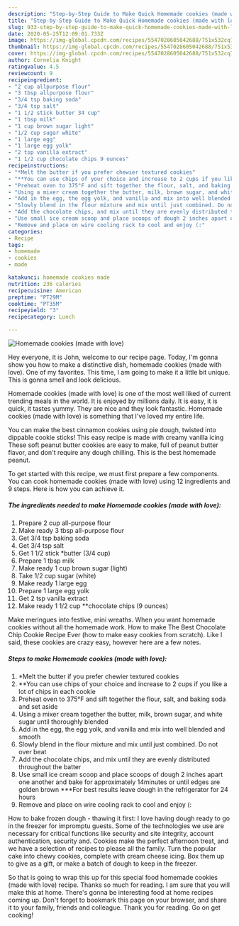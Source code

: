 ```yaml
---
description: "Step-by-Step Guide to Make Quick Homemade cookies (made with love)"
title: "Step-by-Step Guide to Make Quick Homemade cookies (made with love)"
slug: 933-step-by-step-guide-to-make-quick-homemade-cookies-made-with-love
date: 2020-05-25T12:09:01.733Z
image: https://img-global.cpcdn.com/recipes/5547028605042688/751x532cq70/homemade-cookies-made-with-love-recipe-main-photo.jpg
thumbnail: https://img-global.cpcdn.com/recipes/5547028605042688/751x532cq70/homemade-cookies-made-with-love-recipe-main-photo.jpg
cover: https://img-global.cpcdn.com/recipes/5547028605042688/751x532cq70/homemade-cookies-made-with-love-recipe-main-photo.jpg
author: Cornelia Knight
ratingvalue: 4.5
reviewcount: 9
recipeingredient:
- "2 cup allpurpose flour"
- "3 tbsp allpurpose flour"
- "3/4 tsp baking soda"
- "3/4 tsp salt"
- "1 1/2 stick butter 34 cup"
- "1 tbsp milk"
- "1 cup brown sugar light"
- "1/2 cup sugar white"
- "1 large egg"
- "1 large egg yolk"
- "2 tsp vanilla extract"
- "1 1/2 cup chocolate chips 9 ounces"
recipeinstructions:
- "*Melt the butter if you prefer chewier textured cookies"
- "**You can use chips of your choice and increase to 2 cups if you like a lot of chips in each cookie"
- "Preheat oven to 375°F and sift together the flour, salt, and baking soda and set aside"
- "Using a mixer cream together the butter, milk, brown sugar, and white sugar until thoroughly blended"
- "Add in the egg, the egg yolk, and vanilla and mix into well blended and smooth"
- "Slowly blend in the flour mixture and mix until just combined. Do not over beat"
- "Add the chocolate chips, and mix until they are evenly distributed throughout the batter"
- "Use small ice cream scoop and place scoops of dough 2 inches apart one another and bake for approximately 14minutes or until edges are golden brown ***For best results leave dough in the refrigerator for 24 hours"
- "Remove and place on wire cooling rack to cool and enjoy (:"
categories:
- Recipe
tags:
- homemade
- cookies
- made

katakunci: homemade cookies made 
nutrition: 236 calories
recipecuisine: American
preptime: "PT29M"
cooktime: "PT35M"
recipeyield: "3"
recipecategory: Lunch

---
```



![Homemade cookies (made with love)](https://img-global.cpcdn.com/recipes/5547028605042688/751x532cq70/homemade-cookies-made-with-love-recipe-main-photo.jpg)

Hey everyone, it is John, welcome to our recipe page. Today, I'm gonna show you how to make a distinctive dish, homemade cookies (made with love). One of my favorites. This time, I am going to make it a little bit unique. This is gonna smell and look delicious.

Homemade cookies (made with love) is one of the most well liked of current trending meals in the world. It is enjoyed by millions daily. It is easy, it is quick, it tastes yummy. They are nice and they look fantastic. Homemade cookies (made with love) is something that I've loved my entire life.

You can make the best cinnamon cookies using pie dough, twisted into dippable cookie sticks! This easy recipe is made with creamy vanilla icing These soft peanut butter cookies are easy to make, full of peanut butter flavor, and don&#39;t require any dough chilling. This is the best homemade peanut.


To get started with this recipe, we must first prepare a few components. You can cook homemade cookies (made with love) using 12 ingredients and 9 steps. Here is how you can achieve it.

<!--inarticleads1-->

##### The ingredients needed to make Homemade cookies (made with love):

1. Prepare 2 cup all-purpose flour
1. Make ready 3 tbsp all-purpose flour
1. Get 3/4 tsp baking soda
1. Get 3/4 tsp salt
1. Get 1 1/2 stick *butter (3/4 cup)
1. Prepare 1 tbsp milk
1. Make ready 1 cup brown sugar (light)
1. Take 1/2 cup sugar (white)
1. Make ready 1 large egg
1. Prepare 1 large egg yolk
1. Get 2 tsp vanilla extract
1. Make ready 1 1/2 cup **chocolate chips (9 ounces)


Make meringues into festive, mini wreaths. When you want homemade cookies without all the homemade work. How to make The Best Chocolate Chip Cookie Recipe Ever (how to make easy cookies from scratch). Like I said, these cookies are crazy easy, however here are a few notes. 

<!--inarticleads2-->

##### Steps to make Homemade cookies (made with love):

1. *Melt the butter if you prefer chewier textured cookies
1. **You can use chips of your choice and increase to 2 cups if you like a lot of chips in each cookie
1. Preheat oven to 375°F and sift together the flour, salt, and baking soda and set aside
1. Using a mixer cream together the butter, milk, brown sugar, and white sugar until thoroughly blended
1. Add in the egg, the egg yolk, and vanilla and mix into well blended and smooth
1. Slowly blend in the flour mixture and mix until just combined. Do not over beat
1. Add the chocolate chips, and mix until they are evenly distributed throughout the batter
1. Use small ice cream scoop and place scoops of dough 2 inches apart one another and bake for approximately 14minutes or until edges are golden brown ***For best results leave dough in the refrigerator for 24 hours
1. Remove and place on wire cooling rack to cool and enjoy (:


How to bake frozen dough - thawing it first: I love having dough ready to go in the freezer for impromptu guests. Some of the technologies we use are necessary for critical functions like security and site integrity, account authentication, security and. Cookies make the perfect afternoon treat, and we have a selection of recipes to please all the family. Turn the popular cake into chewy cookies, complete with cream cheese icing. Box them up to give as a gift, or make a batch of dough to keep in the freezer. 

So that is going to wrap this up for this special food homemade cookies (made with love) recipe. Thanks so much for reading. I am sure that you will make this at home. There's gonna be interesting food at home recipes coming up. Don't forget to bookmark this page on your browser, and share it to your family, friends and colleague. Thank you for reading. Go on get cooking!
